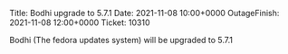 Title: Bodhi upgrade to 5.7.1
Date: 2021-11-08 10:00+0000
OutageFinish: 2021-11-08 12:00+0000
Ticket: 10310

Bodhi (The fedora updates system) will be upgraded to 5.7.1

